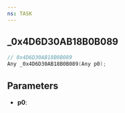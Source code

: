 ```yaml
---
ns: TASK
---
```

## _0x4D6D30AB18B0B089

```c
// 0x4D6D30AB18B0B089
Any _0x4D6D30AB18B0B089(Any p0);
```

## Parameters
* **p0**:

